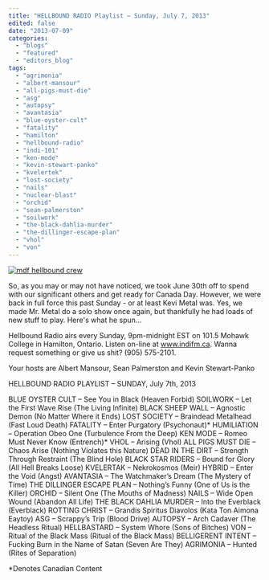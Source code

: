 ```yaml
---
title: "HELLBOUND RADIO Playlist – Sunday, July 7, 2013"
edited: false
date: "2013-07-09"
categories:
  - "blogs"
  - "featured"
  - "editors_blog"
tags:
  - "agrimonia"
  - "albert-mansour"
  - "all-pigs-must-die"
  - "asg"
  - "autopsy"
  - "avantasia"
  - "blue-oyster-cult"
  - "fatality"
  - "hamilton"
  - "hellbound-radio"
  - "indi-101"
  - "ken-mode"
  - "kevin-stewart-panko"
  - "kvelertek"
  - "lost-society"
  - "nails"
  - "nuclear-blast"
  - "orchid"
  - "sean-palmerston"
  - "soilwork"
  - "the-black-dahlia-murder"
  - "the-dillinger-escape-plan"
  - "vhol"
  - "von"
---
```


[![mdf hellbound crew](http://www.hellbound.ca/wp-content/uploads/2010/06/mdf-hellbound-crew.jpg)](http://www.hellbound.ca/wp-content/uploads/2010/06/mdf-hellbound-crew.jpg)

So, as you may or may not have noticed, we took June 30th off to spend with our significant others and get ready for Canada Day. However, we were back in full force this past Sunday - or at least Kevi Metal was. Yes, we made Mr. Metal do a solo show once again, but thankfully he had loads of new stuff to play. Here's what he spun...

Hellbound Radio airs every Sunday, 9pm-midnight EST on 101.5 Mohawk College in Hamilton, Ontario. Listen on-line at www.indifm.ca. Wanna request something or give us shit? (905) 575-2101.

Your hosts are Albert Mansour, Sean Palmerston and Kevin Stewart-Panko

HELLBOUND RADIO PLAYLIST – SUNDAY, July 7th, 2013

BLUE OYSTER CULT – See You in Black (Heaven Forbid) SOILWORK – Let the First Wave Rise (The Living Infinite) BLACK SHEEP WALL – Agnostic Demon (No Matter Where it Ends) LOST SOCIETY – Braindead Metalhead (Fast Loud Death) FATALITY – Enter Purgatory (Psychonaut)\* HUMILIATION – Operation Obeo One (Turbulence From the Deep) KEN MODE – Romeo Must Never Know (Entrench)\* VHOL – Arising (Vhol) ALL PIGS MUST DIE – Chaos Arise (Nothing Violates this Nature) DEAD IN THE DIRT – Strength Through Restraint (The Blind Hole) BLACK STAR RIDERS – Bound for Glory (All Hell Breaks Loose) KVELERTAK – Nekrokosmos (Meir) HYBRID – Enter the Void (Angst) AVANTASIA – The Watchmaker’s Dream (The Mystery of Time) THE DILLINGER ESCAPE PLAN – Nothing’s Funny (One of Us is the Killer) ORCHID – Silent One (The Mouths of Madness) NAILS – Wide Open Wound (Abandon All Life) THE BLACK DAHLIA MURDER – Into the Everblack (Everblack) ROTTING CHRIST – Grandis Spiritus Diavolos (Kata Ton Aimona Eaytoy) ASG – Scrappy’s Trip (Blood Drive) AUTOPSY – Arch Cadaver (The Headless Ritual) HELLBASTARD – System Whore (Sons of Bitches) VON – Ritual of the Black Mass (Ritual of the Black Mass) BELLIGERENT INTENT – Fucking Burn in the Name of Satan (Seven Are They) AGRIMONIA – Hunted (Rites of Separation)

\*Denotes Canadian Content
